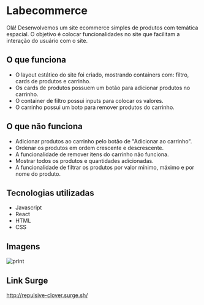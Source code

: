 # Labecommerce

Olá! Desenvolvemos um site ecommerce simples de produtos com temática espacial. O objetivo é colocar funcionalidades no site que facilitam a interação do usuário com o site.

## O que funciona

- O layout estático do site foi criado, mostrando containers com: filtro, cards de produtos e carrinho.
- Os cards de produtos possuem um botão para adicionar produtos no carrinho.
- O container de filtro possui inputs para colocar os valores.
- O carrinho possui um boto para remover produtos do carrinho.

## O que não funciona

- Adicionar produtos ao carrinho pelo botão de "Adicionar ao carrinho".
- Ordenar os produtos em ordem crescente e descrescente.
- A funcionalidade de remover itens do carrinho não funciona.
- Mostrar todos os produtos e quantidades adicionadas.
- A funcionalidade de filtrar os produtos por valor mínimo, máximo e por nome do produto.

## Tecnologias utilizadas
- Javascript
- React
- HTML
- CSS

## Imagens 
![print](https://user-images.githubusercontent.com/85263053/126839063-ba479d12-82d4-4658-b0ad-15db538d1ff7.png)


## Link Surge
http://repulsive-clover.surge.sh/
